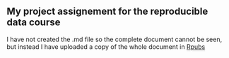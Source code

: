 ## My project assignement for the reproducible data course


I have not created the .md file so the complete document cannot be seen, but instead I have uploaded a copy of the whole document in [Rpubs](http://rpubs.com/changomazo/206024)